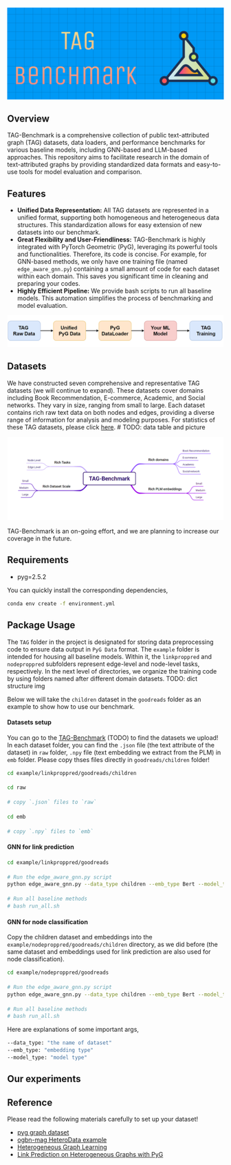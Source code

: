 <p align='center'>
  <img height='40%'  src='assets/logo.png' />
</p>

## Overview

TAG-Benchmark is a comprehensive collection of public text-attributed graph (TAG) datasets, data loaders, and performance benchmarks for various baseline models, including GNN-based and LLM-based approaches. This repository aims to facilitate research in the domain of text-attributed graphs by providing standardized data formats and easy-to-use tools for model evaluation and comparison.

## Features

+ **Unified Data Representation:** All TAG datasets are represented in a unified format, supporting both homogeneous and heterogeneous data structures. This standardization allows for easy extension of new datasets into our benchmark.
+ **Great Flexibility and User-Friendliness:** TAG-Benchmark is highly integrated with PyTorch Geometric (PyG), leveraging its powerful tools and functionalities. Therefore, its code is concise. For example, for GNN-based methods, we only have one training file (named `edge_aware_gnn.py`) containing a small amount of code for each dataset within each domain. This saves you significant time in cleaning and preparing your codes.
+ **Highly Efficient Pipeline:** We provide bash scripts to run all baseline models. This automation simplifies the process of benchmarking and model evaluation.

<p align='center'>
  <img src='assets/feature.png' />
</p>

## Datasets

We have constructed seven comprehensive and representative TAG datasets (we will continue to expand). These datasets cover domains including Book Recommendation, E-commerce, Academic, and Social networks. They vary in size, ranging from small to large. Each dataset contains rich raw text data on both nodes and edges, providing a diverse range of information for analysis and modeling purposes. For statistics of these TAG datasets, please click [here](). # TODO: data table and picture

<p align='center'>
  <img src='assets/dataset.png' />
</p>

TAG-Benchmark is an on-going effort, and we are planning to increase our coverage in the future.

## Requirements

+ pyg=2.5.2

You can quickly install the corresponding dependencies,

```bash
conda env create -f environment.yml
```

## Package Usage

The `TAG` folder in the project is designated for storing data preprocessing code to ensure data output in `PyG Data` format. The `example` folder is intended for housing all baseline models. Within it, the `linkproppred` and `nodeproppred` subfolders represent edge-level and node-level tasks, respectively. In the next level of directories, we organize the training code by using folders named after different domain datasets. TODO: dict structure img

Below we will take the `children` dataset in the `goodreads` folder as an example to show how to use our benchmark.

#### Datasets setup

You can go to the [TAG-Benchmark]() (TODO) to find the datasets we upload! In each dataset folder, you can find the `.json` file (the text attribute of the dataset) in `raw` folder, `.npy` file (text embedding we extract from the PLM) in `emb` folder. Please copy thses files directly in `goodreads/children` folder!

```bash
cd example/linkproppred/goodreads/children

cd raw

# copy `.json` files to `raw`

cd emb

# copy `.npy` files to `emb` 
```

#### GNN for link prediction

```bash
cd example/linkproppred/goodreads

# Run the edge_aware_gnn.py script
python edge_aware_gnn.py --data_type children --emb_type Bert --model_type GraphTransformer

# Run all baseline methods
# bash run_all.sh
```

#### GNN for node classification

Copy the children dataset and embeddings into the `example/nodeproppred/goodreads/children` directory, as we did before (the same dataset and embeddings used for link prediction are also used for node classification).

```bash
cd example/nodeproppred/goodreads

# Run the edge_aware_gnn.py script
python edge_aware_gnn.py --data_type children --emb_type Bert --model_type GraphTransformer

# Run all baseline methods
# bash run_all.sh
```

Here are explanations of some important args,

```bash
--data_type: "the name of dataset"
--emb_type: "embedding type"
--model_type: "model type"
```

## Our experiments

## Reference

Please read the following materials carefully to set up your dataset!

+ [pyg graph dataset](https://pytorch-geometric.readthedocs.io/en/latest/notes/create_dataset.html)
+ [ogbn-mag HeteroData example](https://pytorch-geometric.readthedocs.io/en/latest/_modules/torch_geometric/datasets/ogb_mag.html)
+ [Heterogeneous Graph Learning](https://pytorch-geometric.readthedocs.io/en/latest/notes/heterogeneous.html)
+ [Link Prediction on Heterogeneous Graphs with PyG](https://medium.com/@pytorch_geometric/link-prediction-on-heterogeneous-graphs-with-pyg-6d5c29677c70)
